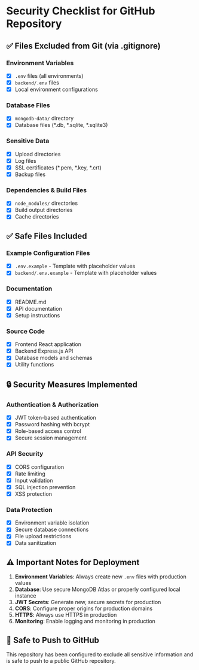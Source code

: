 # Security Checklist for GitHub Repository

## ✅ Files Excluded from Git (via .gitignore)

### Environment Variables
- [x] `.env` files (all environments)
- [x] `backend/.env` files
- [x] Local environment configurations

### Database Files
- [x] `mongodb-data/` directory
- [x] Database files (*.db, *.sqlite, *.sqlite3)

### Sensitive Data
- [x] Upload directories
- [x] Log files
- [x] SSL certificates (*.pem, *.key, *.crt)
- [x] Backup files

### Dependencies & Build Files
- [x] `node_modules/` directories
- [x] Build output directories
- [x] Cache directories

## ✅ Safe Files Included

### Example Configuration Files
- [x] `.env.example` - Template with placeholder values
- [x] `backend/.env.example` - Template with placeholder values

### Documentation
- [x] README.md
- [x] API documentation
- [x] Setup instructions

### Source Code
- [x] Frontend React application
- [x] Backend Express.js API
- [x] Database models and schemas
- [x] Utility functions

## 🔒 Security Measures Implemented

### Authentication & Authorization
- [x] JWT token-based authentication
- [x] Password hashing with bcrypt
- [x] Role-based access control
- [x] Secure session management

### API Security
- [x] CORS configuration
- [x] Rate limiting
- [x] Input validation
- [x] SQL injection prevention
- [x] XSS protection

### Data Protection
- [x] Environment variable isolation
- [x] Secure database connections
- [x] File upload restrictions
- [x] Data sanitization

## ⚠️ Important Notes for Deployment

1. **Environment Variables**: Always create new `.env` files with production values
2. **Database**: Use secure MongoDB Atlas or properly configured local instance
3. **JWT Secrets**: Generate new, secure secrets for production
4. **CORS**: Configure proper origins for production domains
5. **HTTPS**: Always use HTTPS in production
6. **Monitoring**: Enable logging and monitoring in production

## 🚀 Safe to Push to GitHub

This repository has been configured to exclude all sensitive information and is safe to push to a public GitHub repository.
